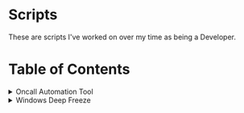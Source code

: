 # Scripts
These are scripts I've worked on over my time as being a Developer.

# Table of Contents

<details>
  <summary>Oncall Automation Tool</summary>
  
  view the code [here](https://github.com/chmod000chmod/Scripts/blob/main/groovy_scripts/Jenkinsfile.oncall): 
![alt text](https://github.com/chmod000chmod/Scripts/blob/main/Diagrams/on_call_diagram.png "Logo Title Text 1")
  
</details>

<details>
  <summary>Windows Deep Freeze</summary>
  
  view the code here:
  [golden image](https://github.com/chmod000chmod/Scripts/blob/main/groovy_scripts/JenkinsFileDeepFreezeGoldenImage.groovy):
  [create image](https://github.com/chmod000chmod/Scripts/blob/main/groovy_scripts/JenkinsFileDeepFreezeCreate.groovy):
  [delete image](https://github.com/chmod000chmod/Scripts/blob/main/groovy_scripts/JenkinsFileDeepFreezeDeleteImage.groovy):
  
![alt text](https://github.com/chmod000chmod/Scripts/blob/main/Diagrams/deep_freeze_diagram.png "Logo Title Text 1")
  
</details>
